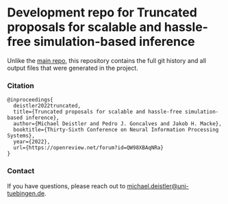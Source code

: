 # Development repo for Truncated proposals for scalable and hassle-free simulation-based inference

Unlike the [main repo](https://github.com/mackelab/tsnpe_neurips/), this repository contains the full git history and all output files that were generated in the project.

### Citation
```
@inproceedings{
  deistler2022truncated,
  title={Truncated proposals for scalable and hassle-free simulation-based inference},
  author={Michael Deistler and Pedro J. Goncalves and Jakob H. Macke},
  booktitle={Thirty-Sixth Conference on Neural Information Processing Systems},
  year={2022},
  url={https://openreview.net/forum?id=QW98XBAqNRa}
}
```

### Contact
If you have questions, please reach out to michael.deistler@uni-tuebingen.de.
